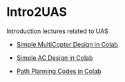 # Intro2UAS
Introduction lectures related to UAS


+ [Simple MultiCopter Design in Colab](https://colab.research.google.com/github/mrtbrnz/Intro2UAS/blob/master/notebooks/00_simple_MultiCopter_design.ipynb)

+ [Simple AC Design in Colab](https://colab.research.google.com/github/mrtbrnz/Intro2UAS/blob/master/notebooks/01_simple_AC_design.ipynb)

+ [Path Planning Codes in Colab](https://colab.research.google.com/github/mrtbrnz/Intro2UAS/blob/master/notebooks/02_path_plan.ipynb)

